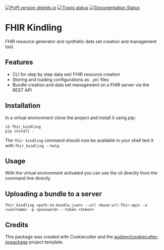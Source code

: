 [![PyPI version shields.io](https://img.shields.io/pypi/v/ansicolortags.svg)](https://pypi.python.org/pypi/fhir_kindling)
[![Travis status](https://img.shields.io/travis/migraf/fhir_kindling.svg)](https://travis-ci.com/migraf/fhir_kindling)
[![Documentation Status](https://readthedocs.org/projects/ansicolortags/badge/?version=latest)](https://fhir-kindling.readthedocs.io/en/latest/?version=latest)



# FHIR Kindling
FHIR resource generator and synthetic data set creation and management tool.

## Features
- CLI for step by step data set/ FHIR resource creation
- Storing and loading configurations as `.yml` files
- Bundle creation and data set management on a FHIR server via the REST API


## Installation
In a virtual environment clone the project and install it using pip:
```shell
cd fhir_kindling
pip install .
```
The `fhir kindling` command should now be available in your shell test it with `fhir_kindling --help`


## Usage
With the virtual environment activated you can use the cli directly from the command line directly

## Uploading a bundle to a server
```shell
fhir_kindling <path-to-bundle.json> --url <base-url-fhir-api> -u <username> -p <password> --token <token>
```


## Credits
This package was created with Cookiecutter and the [audreyr/cookiecutter-pypackage](https://github.com/audreyr/cookiecutter) project template.





